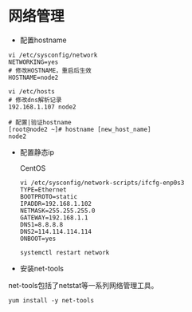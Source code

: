 # 网络管理

* 配置hostname

```shell
vi /etc/sysconfig/network
NETWORKING=yes 
# 修改HOSTNAME，重启后生效
HOSTNAME=node2

vi /etc/hosts
# 修改dns解析记录
192.168.1.107 node2

# 配置|验证hostname
[root@node2 ~]# hostname [new_host_name]
node2
```

* 配置静态ip

  CentOS

  ```shell
  vi /etc/sysconfig/network-scripts/ifcfg-enp0s3
  TYPE=Ethernet
  BOOTPROTO=static
  IPADDR=192.168.1.102
  NETMASK=255.255.255.0
  GATEWAY=192.168.1.1
  DNS1=8.8.8.8
  DNS2=114.114.114.114
  ONBOOT=yes
  
  systemctl restart network
  ```


* 安装net-tools

net-tools包括了netstat等一系列网络管理工具。

```shell
yum install -y net-tools
```


